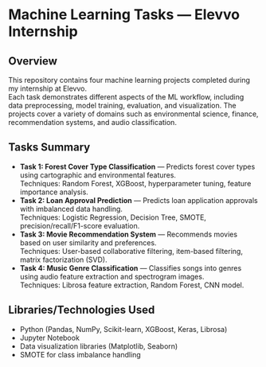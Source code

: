 <!DOCTYPE html>
<html lang="en">
<head>
    <meta charset="UTF-8">
    <meta name="viewport" content="width=device-width, initial-scale=1.0">
</head>
<body>
    <h1>Machine Learning Tasks — Elevvo Internship</h1>
    <h2>Overview</h2>
    <p>
        This repository contains four machine learning projects completed during my internship at Elevvo. <br>
        Each task demonstrates different aspects of the ML workflow, including data preprocessing, model training,
        evaluation, and visualization. The projects cover a variety of domains such as environmental science,
        finance, recommendation systems, and audio classification.
    </p>
    <h2>Tasks Summary</h2>
    <ul>
        <li>
            <strong>Task 1: Forest Cover Type Classification</a></strong> — 
            Predicts forest cover types using cartographic and environmental features.<br>
            Techniques: Random Forest, XGBoost, hyperparameter tuning, feature importance analysis.
        </li>
        <li>
            <strong>Task 2: Loan Approval Prediction</a></strong> — 
            Predicts loan application approvals with imbalanced data handling.<br>
            Techniques: Logistic Regression, Decision Tree, SMOTE, precision/recall/F1-score evaluation.
        </li>
        <li>
            <strong>Task 3: Movie Recommendation System</a></strong> — 
            Recommends movies based on user similarity and preferences.<br>
            Techniques: User-based collaborative filtering, item-based filtering, matrix factorization (SVD).
        </li>
        <li>
            <strong>Task 4: Music Genre Classification</a></strong> — 
            Classifies songs into genres using audio feature extraction and spectrogram images.<br>
            Techniques: Librosa feature extraction, Random Forest, CNN model.
        </li>
    </ul>
    <h2>Libraries/Technologies Used</h2>
    <ul>
        <li>Python (Pandas, NumPy, Scikit-learn, XGBoost, Keras, Librosa)</li>
        <li>Jupyter Notebook</li>
        <li>Data visualization libraries (Matplotlib, Seaborn)</li>
        <li>SMOTE for class imbalance handling</li>
    </ul>
</body>
</html>
